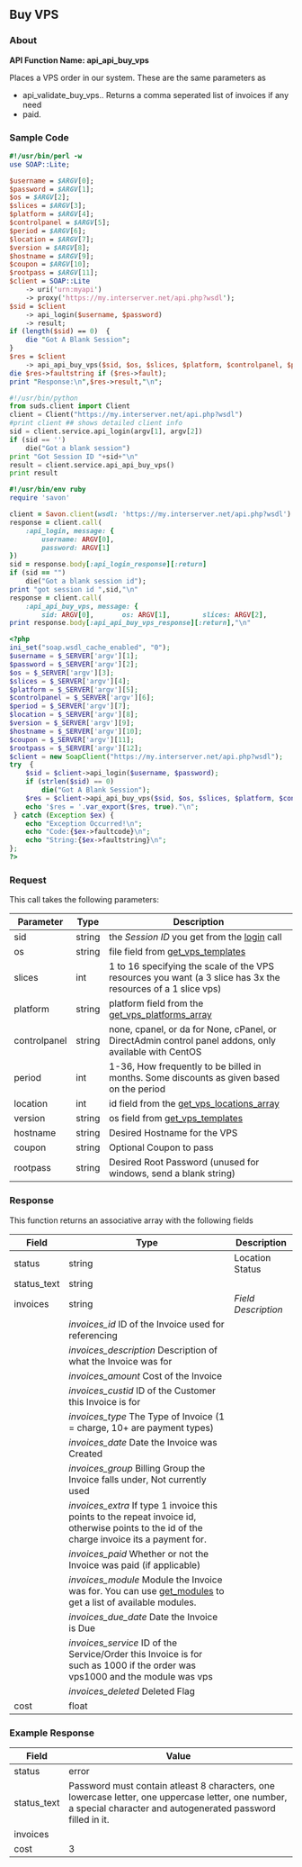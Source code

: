 
## Buy VPS

### About

**API Function Name: api_api_buy_vps**

Places a VPS order in our system. These are the same parameters as
* api_validate_buy_vps..   Returns a comma seperated list of invoices if any need
* paid.


### Sample Code

```perl
#!/usr/bin/perl -w
use SOAP::Lite;

$username = $ARGV[0];
$password = $ARGV[1];
$os = $ARGV[2];
$slices = $ARGV[3];
$platform = $ARGV[4];
$controlpanel = $ARGV[5];
$period = $ARGV[6];
$location = $ARGV[7];
$version = $ARGV[8];
$hostname = $ARGV[9];
$coupon = $ARGV[10];
$rootpass = $ARGV[11];
$client = SOAP::Lite
	-> uri('urn:myapi')
	-> proxy('https://my.interserver.net/api.php?wsdl');
$sid = $client
	-> api_login($username, $password)
	-> result;
if (length($sid) == 0)  {
	die "Got A Blank Session";
} 
$res = $client
	-> api_api_buy_vps($sid, $os, $slices, $platform, $controlpanel, $period, $location, $version, $hostname, $coupon, $rootpass);
die $res->faultstring if ($res->fault);
print "Response:\n",$res->result,"\n";

```

```python
#!/usr/bin/python
from suds.client import Client
client = Client("https://my.interserver.net/api.php?wsdl")
#print client ## shows detailed client info
sid = client.service.api_login(argv[1], argv[2])
if (sid == '')
	die("Got a blank session")
print "Got Session ID "+sid+"\n"
result = client.service.api_api_buy_vps()
print result

```

```ruby
#!/usr/bin/env ruby
require 'savon'

client = Savon.client(wsdl: 'https://my.interserver.net/api.php?wsdl')
response = client.call(
	:api_login, message: {
		username: ARGV[0],
		password: ARGV[1]
})
sid = response.body[:api_login_response][:return]
if (sid == "")
	die("Got a blank session id");
print "got session id ",sid,"\n"
response = client.call(
	:api_api_buy_vps, message: {
		sid: ARGV[0],		os: ARGV[1],		slices: ARGV[2],		platform: ARGV[3],		controlpanel: ARGV[4],		period: ARGV[5],		location: ARGV[6],		version: ARGV[7],		hostname: ARGV[8],		coupon: ARGV[9],		rootpass: ARGV[10],})
print response.body[:api_api_buy_vps_response][:return],"\n"

```

```php
<?php
ini_set("soap.wsdl_cache_enabled", "0");
$username = $_SERVER['argv'][1];
$password = $_SERVER['argv'][2];
$os = $_SERVER['argv'][3];
$slices = $_SERVER['argv'][4];
$platform = $_SERVER['argv'][5];
$controlpanel = $_SERVER['argv'][6];
$period = $_SERVER['argv'][7];
$location = $_SERVER['argv'][8];
$version = $_SERVER['argv'][9];
$hostname = $_SERVER['argv'][10];
$coupon = $_SERVER['argv'][11];
$rootpass = $_SERVER['argv'][12];
$client = new SoapClient("https://my.interserver.net/api.php?wsdl");
try  { 
	$sid = $client->api_login($username, $password);
	if (strlen($sid) == 0)
		die("Got A Blank Session");
	$res = $client->api_api_buy_vps($sid, $os, $slices, $platform, $controlpanel, $period, $location, $version, $hostname, $coupon, $rootpass);
	echo '$res = '.var_export($res, true)."\n";
 } catch (Exception $ex) {
	echo "Exception Occurred!\n";
	echo "Code:{$ex->faultcode}\n";
	echo "String:{$ex->faultstring}\n";
}; 
?>

```



### Request

This call takes the following parameters:

Parameter|Type|Description
---------|----|-----------
sid|string|the *Session ID* you get from the [login](#login) call
os|string|file field from [get_vps_templates](#get_vps_templates)
slices|int|1 to 16 specifying the scale of the VPS resources you want (a 3 slice has 3x the resources of a 1 slice vps)
platform|string|platform field from the [get_vps_platforms_array](#get_vps_platforms_array)
controlpanel|string|none, cpanel, or da for None, cPanel, or DirectAdmin control panel addons, only available with CentOS
period|int|1-36, How frequently to be billed in months. Some discounts as given based on the period
location|int|id field from the [get_vps_locations_array](#get_vps_locations_array)
version|string|os field from [get_vps_templates](#get_vps_templates)
hostname|string|Desired Hostname for the VPS
coupon|string|Optional Coupon to pass
rootpass|string|Desired Root Password (unused for windows, send a blank string)


### Response

This function returns an associative array with the following fields

Field|Type|Description
-----|----|-----------
status|string|Location Status
status_text|string|
invoices|string|*Field* *Description*
 | |*invoices_id* ID of the Invoice used for referencing
 | |*invoices_description* Description of what the Invoice was for
 | |*invoices_amount* Cost of the Invoice
 | |*invoices_custid* ID of the Customer this Invoice is for
 | |*invoices_type* The Type of Invoice (1 = charge, 10+ are payment types)
 | |*invoices_date* Date the Invoice was Created
 | |*invoices_group* Billing Group the Invoice falls under, Not currently used
 | |*invoices_extra* If type 1 invoice this points to the repeat invoice id, otherwise points to the id of the charge invoice its a payment for.
 | |*invoices_paid* Whether or not the Invoice was paid (if applicable)
 | |*invoices_module* Module the Invoice was for.  You can use [get_modules](#get-modules) to get a list of available modules.
 | |*invoices_due_date* Date the Invoice is Due
 | |*invoices_service* ID of the Service/Order this Invoice is for such as 1000 if the order was vps1000 and the module was vps
 | |*invoices_deleted* Deleted Flag
cost|float|


### Example Response

<table>
	<thead>
		<tr>
			<th>Field</th>
			<th>Value</th>
		</tr>
	</thead>
	<tbody>
		<tr>
			<td>status</td>
			<td>error</td>
		</tr>
		<tr>
			<td>status_text</td>
			<td>Password must contain atleast 8 characters, one lowercase letter, one uppercase letter, one number, a special character and autogenerated password filled in it.</td>
		</tr>
		<tr>
			<td>invoices</td>
			<td></td>
		</tr>
		<tr>
			<td>cost</td>
			<td>3</td>
		</tr>
	</tbody>
</table>


